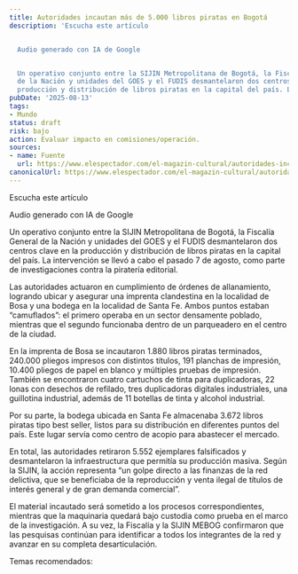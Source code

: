 ```yaml
---
title: Autoridades incautan más de 5.000 libros piratas en Bogotá
description: 'Escucha este artículo


  Audio generado con IA de Google


  Un operativo conjunto entre la SIJIN Metropolitana de Bogotá, la Fiscalía General
  de la Nación y unidades del GOES y el FUDIS desmantelaron dos centros clave en la
  producción y distribución de libros piratas en la capital del país. La…'
pubDate: '2025-08-13'
tags:
- Mundo
status: draft
risk: bajo
action: Evaluar impacto en comisiones/operación.
sources:
- name: Fuente
  url: https://www.elespectador.com/el-magazin-cultural/autoridades-incautan-mas-de-5000-libros-piratas-en-bogota-noticias-hoy/
canonicalUrl: https://www.elespectador.com/el-magazin-cultural/autoridades-incautan-mas-de-5000-libros-piratas-en-bogota-noticias-hoy/
---
```

Escucha este artículo

Audio generado con IA de Google

Un operativo conjunto entre la SIJIN Metropolitana de Bogotá, la Fiscalía General de la Nación y unidades del GOES y el FUDIS desmantelaron dos centros clave en la producción y distribución de libros piratas en la capital del país. La intervención se llevó a cabo el pasado 7 de agosto, como parte de investigaciones contra la piratería editorial.

Las autoridades actuaron en cumplimiento de órdenes de allanamiento, logrando ubicar y asegurar una imprenta clandestina en la localidad de Bosa y una bodega en la localidad de Santa Fe. Ambos puntos estaban “camuflados”: el primero operaba en un sector densamente poblado, mientras que el segundo funcionaba dentro de un parqueadero en el centro de la ciudad.

En la imprenta de Bosa se incautaron 1.880 libros piratas terminados, 240.000 pliegos impresos con distintos títulos, 191 planchas de impresión, 10.400 pliegos de papel en blanco y múltiples pruebas de impresión. También se encontraron cuatro cartuchos de tinta para duplicadoras, 22 lonas con desechos de refilado, tres duplicadoras digitales industriales, una guillotina industrial, además de 11 botellas de tinta y alcohol industrial.

Por su parte, la bodega ubicada en Santa Fe almacenaba 3.672 libros piratas tipo best seller, listos para su distribución en diferentes puntos del país. Este lugar servía como centro de acopio para abastecer el mercado.

En total, las autoridades retiraron 5.552 ejemplares falsificados y desmantelaron la infraestructura que permitía su producción masiva. Según la SIJIN, la acción representa “un golpe directo a las finanzas de la red delictiva, que se beneficiaba de la reproducción y venta ilegal de títulos de interés general y de gran demanda comercial”.

El material incautado será sometido a los procesos correspondientes, mientras que la maquinaria quedará bajo custodia como prueba en el marco de la investigación. A su vez, la Fiscalía y la SIJIN MEBOG confirmaron que las pesquisas continúan para identificar a todos los integrantes de la red y avanzar en su completa desarticulación.

Temas recomendados: